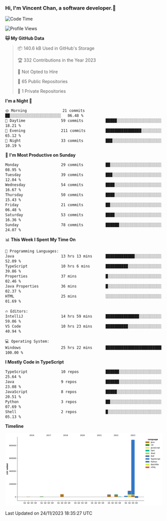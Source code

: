 ### Hi, I'm Vincent Chan, a software developer.👋

<!--
**hkvincent/hkvincent** is a ✨ _special_ ✨ repository because its `README.md` (this file) appears on your GitHub profile.

Here are some ideas to get you started:

- 🔭 I’m currently working on ...
- 🌱 I’m currently learning ...
- 👯 I’m looking to collaborate on ...
- 🤔 I’m looking for help with ...
- 💬 Ask me about ...
- 📫 How to reach me: ...
- 😄 Pronouns: ...
- ⚡ Fun fact: ...
-->
<!--START_SECTION:waka-->
![Code Time](http://img.shields.io/badge/Code%20Time-629%20hrs%2025%20mins-blue)

![Profile Views](http://img.shields.io/badge/Profile%20Views-0-blue)

**🐱 My GitHub Data** 

> 📦 140.6 kB Used in GitHub's Storage 
 > 
> 🏆 332 Contributions in the Year 2023
 > 
> 🚫 Not Opted to Hire
 > 
> 📜 65 Public Repositories 
 > 
> 🔑 1 Private Repositories 
 > 
**I'm a Night 🦉** 

```text
🌞 Morning                21 commits          ██░░░░░░░░░░░░░░░░░░░░░░░   06.48 % 
🌆 Daytime                59 commits          █████░░░░░░░░░░░░░░░░░░░░   18.21 % 
🌃 Evening                211 commits         ████████████████░░░░░░░░░   65.12 % 
🌙 Night                  33 commits          ███░░░░░░░░░░░░░░░░░░░░░░   10.19 % 
```
📅 **I'm Most Productive on Sunday** 

```text
Monday                   29 commits          ██░░░░░░░░░░░░░░░░░░░░░░░   08.95 % 
Tuesday                  39 commits          ███░░░░░░░░░░░░░░░░░░░░░░   12.04 % 
Wednesday                54 commits          ████░░░░░░░░░░░░░░░░░░░░░   16.67 % 
Thursday                 50 commits          ████░░░░░░░░░░░░░░░░░░░░░   15.43 % 
Friday                   21 commits          ██░░░░░░░░░░░░░░░░░░░░░░░   06.48 % 
Saturday                 53 commits          ████░░░░░░░░░░░░░░░░░░░░░   16.36 % 
Sunday                   78 commits          ██████░░░░░░░░░░░░░░░░░░░   24.07 % 
```


📊 **This Week I Spent My Time On** 

```text
💬 Programming Languages: 
Java                     13 hrs 13 mins      █████████████░░░░░░░░░░░░   52.09 % 
TypeScript               10 hrs 6 mins       ██████████░░░░░░░░░░░░░░░   39.86 % 
Properties               37 mins             █░░░░░░░░░░░░░░░░░░░░░░░░   02.46 % 
Java Properties          36 mins             █░░░░░░░░░░░░░░░░░░░░░░░░   02.37 % 
HTML                     25 mins             ░░░░░░░░░░░░░░░░░░░░░░░░░   01.69 % 

🔥 Editors: 
IntelliJ                 14 hrs 59 mins      ███████████████░░░░░░░░░░   59.06 % 
VS Code                  10 hrs 23 mins      ██████████░░░░░░░░░░░░░░░   40.94 % 

💻 Operating System: 
Windows                  25 hrs 22 mins      █████████████████████████   100.00 % 
```

**I Mostly Code in TypeScript** 

```text
TypeScript               10 repos            ██████░░░░░░░░░░░░░░░░░░░   25.64 % 
Java                     9 repos             ██████░░░░░░░░░░░░░░░░░░░   23.08 % 
JavaScript               8 repos             █████░░░░░░░░░░░░░░░░░░░░   20.51 % 
Python                   3 repos             ██░░░░░░░░░░░░░░░░░░░░░░░   07.69 % 
Shell                    2 repos             █░░░░░░░░░░░░░░░░░░░░░░░░   05.13 % 
```



**Timeline**

![Lines of Code chart](https://raw.githubusercontent.com/hkvincent/hkvincent/main/assets/bar_graph.png)


 Last Updated on 24/11/2023 18:35:27 UTC
<!--END_SECTION:waka-->
